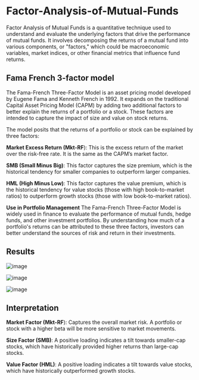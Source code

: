 # Factor-Analysis-of-Mutual-Funds

Factor Analysis of Mutual Funds is a quantitative technique used to understand and evaluate the underlying factors that drive the performance of mutual funds. It involves decomposing the returns of a mutual fund into various components, or "factors," which could be macroeconomic variables, market indices, or other financial metrics that influence fund returns.

## Fama French 3-factor model

The Fama-French Three-Factor Model is an asset pricing model developed by Eugene Fama and Kenneth French in 1992. It expands on the traditional Capital Asset Pricing Model (CAPM) by adding two additional factors to better explain the returns of a portfolio or a stock. These factors are intended to capture the impact of size and value on stock returns.

The model posits that the returns of a portfolio or stock can be explained by three factors:

**Market Excess Return (Mkt-RF**):
This is the excess return of the market over the risk-free rate. It is the same as the CAPM’s market factor.

**SMB (Small Minus Big)**: 
This factor captures the size premium, which is the historical tendency for smaller companies to outperform larger companies.

**HML (High Minus Low)**: 
This factor captures the value premium, which is the historical tendency for value stocks (those with high book-to-market ratios) to outperform growth stocks (those with low book-to-market ratios).

**Use in Portfolio Management** 
The Fama-French Three-Factor Model is widely used in finance to evaluate the performance of mutual funds, hedge funds, and other investment portfolios. By understanding how much of a portfolio's returns can be attributed to these three factors, investors can better understand the sources of risk and return in their investments.

## Results 

![image](https://github.com/user-attachments/assets/1f5f0ce7-8a00-4ff6-9e97-6448c3a63015)

![image](https://github.com/user-attachments/assets/07891117-a0dd-4d44-89d4-32469d3c4f8d)

![image](https://github.com/user-attachments/assets/7c2cebd7-8a73-4977-b3d4-a43ff57d5812)

## Interpretation

**Market Factor (Mkt-RF**): Captures the overall market risk. A portfolio or stock with a higher beta will be more sensitive to market movements.

**Size Factor (SMB)**: A positive loading indicates a tilt towards smaller-cap stocks, which have historically provided higher returns than large-cap stocks.

**Value Factor (HML)**: A positive loading indicates a tilt towards value stocks, which have historically outperformed growth stocks.


